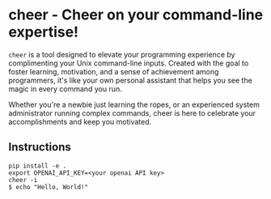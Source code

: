 cheer - Cheer on your command-line expertise!
=============================================

`cheer` is a tool designed to elevate your programming experience by complimenting your Unix command-line inputs. Created with the goal to foster learning, motivation, and a sense of achievement among programmers, it's like your own personal assistant that helps you see the magic in every command you run.

Whether you're a newbie just learning the ropes, or an experienced system administrator running complex commands, cheer is here to celebrate your accomplishments and keep you motivated.

## Instructions

```shell
pip install -e .
export OPENAI_API_KEY=<your openai API key>
cheer -i
$ echo "Hello, World!"
```
